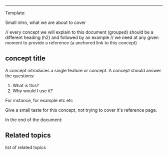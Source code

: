 <!--
title: "Zero configuration"
sidebar_label: "Zero configuration"
custom_edit_url: "https://github.com/netdata/netdata/blob/master/docs/concepts/netdata-architecture/zero-configuration.md"
learn_status: "Published"
learn_topic_type: "Concepts"
learn_rel_path: "netdata-architecture"
learn_docs_purpose: "Explain what Netdata can do out of the box"
-->

**********************************************************************
Template:

Small intro, what we are about to cover

// every concept we will explain to this document (grouped) should be a different heading (h2) and followed by an example
// we need at any given moment to provide a reference (a anchored link to this concept)
## concept title

A concept introduces a single feature or concept. A concept should answer the questions:

1. What is this?
2. Why would I use it?

For instance, for example etc etc

Give a small taste for this concept, not trying to cover it's reference page. 

In the end of the document:

## Related topics

list of related topics

